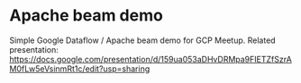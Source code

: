# Apache beam demo

Simple Google Dataflow / Apache beam demo for GCP Meetup.
Related presentation: https://docs.google.com/presentation/d/159ua053aDHvDRMpa9FIETZfSzrAM0fLw5eVsinmRt1c/edit?usp=sharing
